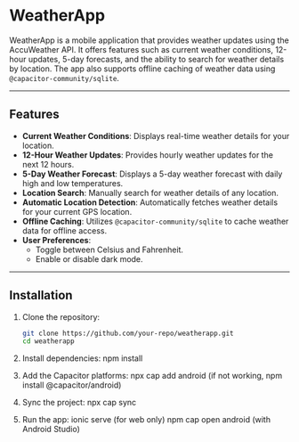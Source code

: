 # WeatherApp

WeatherApp is a mobile application that provides weather updates using the AccuWeather API. It offers features such as current weather conditions, 12-hour updates, 5-day forecasts, and the ability to search for weather details by location. The app also supports offline caching of weather data using `@capacitor-community/sqlite`.

---

## Features

- **Current Weather Conditions**: Displays real-time weather details for your location.
- **12-Hour Weather Updates**: Provides hourly weather updates for the next 12 hours.
- **5-Day Weather Forecast**: Displays a 5-day weather forecast with daily high and low temperatures.
- **Location Search**: Manually search for weather details of any location.
- **Automatic Location Detection**: Automatically fetches weather details for your current GPS location.
- **Offline Caching**: Utilizes `@capacitor-community/sqlite` to cache weather data for offline access.
- **User Preferences**:
  - Toggle between Celsius and Fahrenheit.
  - Enable or disable dark mode.

---

## Installation

1. Clone the repository:
   ```bash
   git clone https://github.com/your-repo/weatherapp.git
   cd weatherapp

2. Install dependencies:
    npm install

3. Add the Capacitor platforms:
    npx cap add android (if not working, npm install @capacitor/android)

4. Sync the project:
    npx cap sync

5. Run the app:
    ionic serve (for web only)
    npm cap open android (with Android Studio)